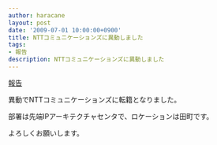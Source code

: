 ```yaml
---
author: haracane
layout: post
date: '2009-07-01 10:00:00+0900'
title: NTTコミュニケーションズに異動しました
tags:
- 報告
description: NTTコミュニケーションズに異動しました
---
```

<!-- tag_links -->
[報告](/tags/information/)

<!-- content -->
異動でNTTコミュニケーションズに転籍となりました。

部署は先端IPアーキテクチャセンタで、ロケーションは田町です。

よろしくお願いします。
